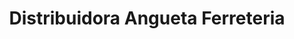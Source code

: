 ---
title: "Distribuidora Angueta Ferreteria"
url: /quito/distribuidora-angueta-ferreteria/
shop: hardware
---